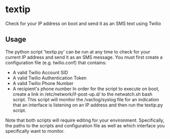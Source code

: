textip
======

Check for your IP address on boot and send it as an SMS text using Twilio

## Usage
The python script 'textip.py' can be run at any time to check for your current IP address and send it as an SMS message.  You must first create a configuration file (e.g. twilio.conf) that contains:
- A valid Twilio Account SID
- A valid Twilio Authentication Token
- A valid Twilio Phone Number
- A recipient's phone number
In order for the script to execute on boot, create a link in /etc/network/if-post-up.d/ to the netwatch.sh bash script.  This script will monitor the /var/log/syslog file for an indication that an interface is listening on an IP address and then run the textip.py script.

Note that both scripts will require editing for your environment.  Specifically, the paths to the scripts and configuration file as well as which interface you specifically want to monitor.

